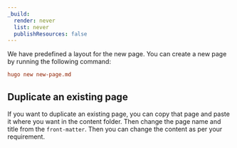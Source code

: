 ```yaml
---
_build:
  render: never
  list: never
  publishResources: false
---
```


We have predefined a layout for the new page. You can create a new page by running the following command:

```toml
hugo new new-page.md
```

## Duplicate an existing page

If you want to duplicate an existing page, you can copy that page and paste it where you want in the content folder. Then change the page name and title from the `front-matter`. Then you can change the content as per your requirement.
